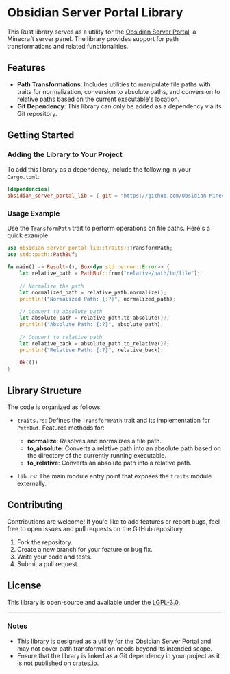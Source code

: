 # Obsidian Server Portal Library

This Rust library serves as a utility for the [Obsidian Server Portal](https://github.com/Obsidian-Minecraft-Server-Portal/common-lib.git), a Minecraft server panel. The library provides support for path transformations and related functionalities.

## Features

- **Path Transformations**: Includes utilities to manipulate file paths with traits for normalization, conversion to absolute paths, and conversion to relative paths based on the current executable's location.
- **Git Dependency**: This library can only be added as a dependency via its Git repository.

## Getting Started

### Adding the Library to Your Project

To add this library as a dependency, include the following in your `Cargo.toml`:

```toml
[dependencies]
obsidian_server_portal_lib = { git = "https://github.com/Obsidian-Minecraft-Server-Portal/common-lib.git" }
```

### Usage Example

Use the `TransformPath` trait to perform operations on file paths. Here's a quick example:

```rust
use obsidian_server_portal_lib::traits::TransformPath;
use std::path::PathBuf;

fn main() -> Result<(), Box<dyn std::error::Error>> {
    let relative_path = PathBuf::from("relative/path/to/file");
    
    // Normalize the path
    let normalized_path = relative_path.normalize();
    println!("Normalized Path: {:?}", normalized_path);
    
    // Convert to absolute path
    let absolute_path = relative_path.to_absolute()?;
    println!("Absolute Path: {:?}", absolute_path);
    
    // Convert to relative path
    let relative_back = absolute_path.to_relative()?;
    println!("Relative Path: {:?}", relative_back);
    
    Ok(())
}
```

## Library Structure

The code is organized as follows:

- `traits.rs`: Defines the `TransformPath` trait and its implementation for `PathBuf`. Features methods for:
    - **normalize**: Resolves and normalizes a file path.
    - **to_absolute**: Converts a relative path into an absolute path based on the directory of the currently running executable.
    - **to_relative**: Converts an absolute path into a relative path.

- `lib.rs`: The main module entry point that exposes the `traits` module externally.

## Contributing

Contributions are welcome! If you'd like to add features or report bugs, feel free to open issues and pull requests on the GitHub repository.

1. Fork the repository.
2. Create a new branch for your feature or bug fix.
3. Write your code and tests.
4. Submit a pull request.

## License

This library is open-source and available under the [LGPL-3.0](LICENSE).

---

### Notes

- This library is designed as a utility for the Obsidian Server Portal and may not cover path transformation needs beyond its intended scope.
- Ensure that the library is linked as a Git dependency in your project as it is not published on [crates.io](https://crates.io).
